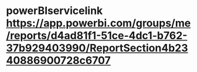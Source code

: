 # powerBIservicelink https://app.powerbi.com/groups/me/reports/d4ad81f1-51ce-4dc1-b762-37b929403990/ReportSection4b2340886900728c6707
